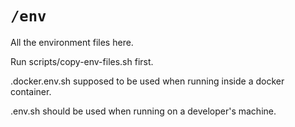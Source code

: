 # `/env`

All the environment files here.

Run scripts/copy-env-files.sh first.

.docker.env.sh supposed to be used when running inside a docker container.

.env.sh should be used when running on a developer's machine.
